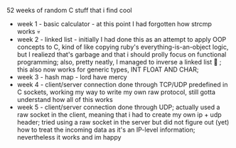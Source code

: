 52 weeks of random C stuff that i find cool

- week 1 - basic calculator - at this point I had forgotten how strcmp works 💀
- week 2 - linked list - initially I had done this as an attempt to apply OOP concepts to C, kind of like copying ruby's everything-is-an-object logic, but I realiezd that's garbage and that i should prolly focus on functional programming; also, pretty neatly, I managed to inverse a linked list 🥳 ; this also now works for generic types, INT FLOAT AND CHAR;
- week 3 - hash map - lord have mercy
- week 4 - client/server connection done through TCP/UDP predefined in C sockets, working my way to write my own raw protocol, still gotta understand how all of this works
- week 5 - client/server connection done through UDP; actually used a raw socket in the client, meaning that i had to create my own ip + udp header; tried using a raw socket in the server but did not figure out (yet) how to treat the incoming data as it's an IP-level information; nevertheless it works and im happy
